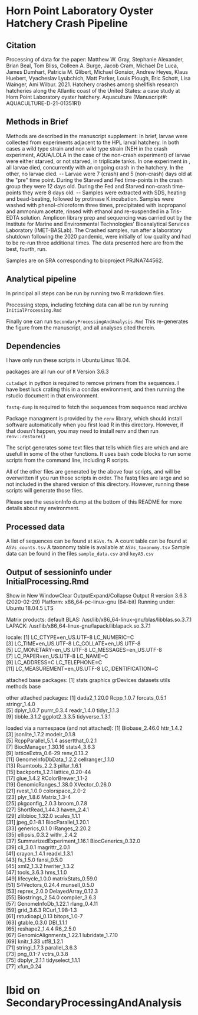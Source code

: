 # Horn Point Laboratory Oyster Hatchery Crash Pipeline

## Citation
Processing of data for the paper:
Matthew W. Gray, Stephanie Alexander, Brian Beal, Tom Bliss, Colleen A. Burge, Jacob Cram, Michael De Luca, James Dumhart, Patricia M. Glibert, Michael Gonsior, Andrew Heyes, Klaus Huebert, Vyacheslav Lyubchich, Matt Parker, Louis Plough, Eric Schott, Lisa Wainger, Ami Wilbur. 2021. Hatchery crashes among shellfish research hatcheries along the Atlantic coast of the United States: a case study at Horn Point Laboratory oyster hatchery. Aquaculture (Manuscript#: AQUACULTURE-D-21-01351R1)


## Methods in Brief
Methods are described in the manuscript supplement: In brief, larvae were collected from experiments adjacent to the HPL larval hatchery. In both cases a wild type strain and non wild type strain (NEH in the crash experiment, AQUA/LOLA in the case of the non-crash experiment) of larvae were either starved, or not starved, in triplicate tanks. In one experiment in , all larvae died, concurrently with an ongoing crash in the hatchery. In the other, no larvae died. -- Larvae were 7 (crash) and 5 (non-crash) days old at the "pre" time point. During the Starved and Fed time-points in the crash group they were 12 days old. During the Fed and Starved non-crash time-points they were 8 days old. -- Samples were extracted with SDS, heating and bead-beating, followed by protinase K incubation. Samples were washed with phenol-chloroform three times, precipitated with isopropanol and ammonium acetate, rinsed with ethanol and re-suspended in a Tris-EDTA solution. Amplicon library prep and sequencing was carried out by the Institute for Marine and Environmental Technologies' Bioanalytical Services Laboratory (IMET-BASLab). The Crashed samples, run after a laboratory shutdown following the 2020 pandemic, were initially of low quality and had to be re-run three additional times. The data presented here are from the best, fourth, run.

Samples are on SRA corresponding to bioproject PRJNA744562.

## Analytical pipeline
In principal all steps can be run by running two R markdown files.

Processing steps, including fetching data can all be run by running
`InitialProcessing.Rmd`

Finally one can run 
`SecondaryProcessingAndAnalysis.Rmd` 
This re-generates the figure from the manuscript, and all analyses cited therein.

## Dependencies
I have only run these scripts in Ubuntu Linux 18.04.

packages are all run our of `R` Version 3.6.3

`cutadapt` in python is required to remove primers from the sequences. I have best luck crating this in a condas environment, and then running the rstudio document in that environment.

`fastq-dump` is required to fetch the sequences from sequence read archive

Package managment is provided by the `renv` library, which should install software automatically when you first load R in this directory. However, if that doesn't happen, you may need to install renv and then run `renv::restore()`

The script generates some text files that tells which files are which and are usefull in some of the other functions. It uses bash code blocks to run some scripts from the command line, including R scripts.


All of the other files are generated by the above four scripts, and will be overwritten if you run those scripts in order.
The fastq files are large and so not included in the shared version of this directory. However, running these scripts will generate those files. 

Please see the sessionInfo dump at the bottom of this README for more details about my environment.

## Processed data
A list of sequences can be found at `ASVs.fa`.
A count table can be found at `ASVs_counts.tsv`
A taxonomy table is available at `ASVs_taxonomy.tsv`
Sample data can be found in the files `sample_data.csv` and `keyA3.csv`

## Output of sessioninfo under InitialProcessing.Rmd

Show in New WindowClear OutputExpand/Collapse Output
R version 3.6.3 (2020-02-29)
Platform: x86_64-pc-linux-gnu (64-bit)
Running under: Ubuntu 18.04.5 LTS

Matrix products: default
BLAS:   /usr/lib/x86_64-linux-gnu/blas/libblas.so.3.7.1
LAPACK: /usr/lib/x86_64-linux-gnu/lapack/liblapack.so.3.7.1

locale:
 [1] LC_CTYPE=en_US.UTF-8       LC_NUMERIC=C              
 [3] LC_TIME=en_US.UTF-8        LC_COLLATE=en_US.UTF-8    
 [5] LC_MONETARY=en_US.UTF-8    LC_MESSAGES=en_US.UTF-8   
 [7] LC_PAPER=en_US.UTF-8       LC_NAME=C                 
 [9] LC_ADDRESS=C               LC_TELEPHONE=C            
[11] LC_MEASUREMENT=en_US.UTF-8 LC_IDENTIFICATION=C       

attached base packages:
[1] stats     graphics  grDevices datasets  utils     methods   base     

other attached packages:
 [1] dada2_1.20.0    Rcpp_1.0.7      forcats_0.5.1   stringr_1.4.0  
 [5] dplyr_1.0.7     purrr_0.3.4     readr_1.4.0     tidyr_1.1.3    
 [9] tibble_3.1.2    ggplot2_3.3.5   tidyverse_1.3.1

loaded via a namespace (and not attached):
 [1] Biobase_2.46.0              httr_1.4.2                 
 [3] jsonlite_1.7.2              modelr_0.1.8               
 [5] RcppParallel_5.1.4          assertthat_0.2.1           
 [7] BiocManager_1.30.16         stats4_3.6.3               
 [9] latticeExtra_0.6-29         renv_0.13.2                
[11] GenomeInfoDbData_1.2.2      cellranger_1.1.0           
[13] Rsamtools_2.2.3             pillar_1.6.1               
[15] backports_1.2.1             lattice_0.20-44            
[17] glue_1.4.2                  RColorBrewer_1.1-2         
[19] GenomicRanges_1.38.0        XVector_0.26.0             
[21] rvest_1.0.0                 colorspace_2.0-2           
[23] plyr_1.8.6                  Matrix_1.3-4               
[25] pkgconfig_2.0.3             broom_0.7.8                
[27] ShortRead_1.44.3            haven_2.4.1                
[29] zlibbioc_1.32.0             scales_1.1.1               
[31] jpeg_0.1-8.1                BiocParallel_1.20.1        
[33] generics_0.1.0              IRanges_2.20.2             
[35] ellipsis_0.3.2              withr_2.4.2                
[37] SummarizedExperiment_1.16.1 BiocGenerics_0.32.0        
[39] cli_3.0.1                   magrittr_2.0.1             
[41] crayon_1.4.1                readxl_1.3.1               
[43] fs_1.5.0                    fansi_0.5.0                
[45] xml2_1.3.2                  hwriter_1.3.2              
[47] tools_3.6.3                 hms_1.1.0                  
[49] lifecycle_1.0.0             matrixStats_0.59.0         
[51] S4Vectors_0.24.4            munsell_0.5.0              
[53] reprex_2.0.0                DelayedArray_0.12.3        
[55] Biostrings_2.54.0           compiler_3.6.3             
[57] GenomeInfoDb_1.22.1         rlang_0.4.11               
[59] grid_3.6.3                  RCurl_1.98-1.3             
[61] rstudioapi_0.13             bitops_1.0-7               
[63] gtable_0.3.0                DBI_1.1.1                  
[65] reshape2_1.4.4              R6_2.5.0                   
[67] GenomicAlignments_1.22.1    lubridate_1.7.10           
[69] knitr_1.33                  utf8_1.2.1                 
[71] stringi_1.7.3               parallel_3.6.3             
[73] png_0.1-7                   vctrs_0.3.8                
[75] dbplyr_2.1.1                tidyselect_1.1.1           
[77] xfun_0.24    

# Ibid on SecondaryProcessingAndAnalysis
